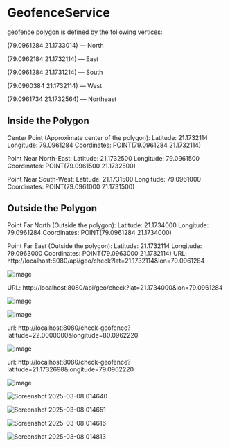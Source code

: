 # GeofenceService

geofence polygon is defined by the following vertices:

(79.0961284 21.1733014) — North

(79.0962184 21.1732114) — East

(79.0961284 21.1731214) — South

(79.0960384 21.1732114) — West

(79.0961734 21.1732564) — Northeast


## Inside the Polygon
Center Point (Approximate center of the polygon):
Latitude: 21.1732114
Longitude: 79.0961284
Coordinates: POINT(79.0961284 21.1732114)

Point Near North-East:
Latitude: 21.1732500
Longitude: 79.0961500
Coordinates: POINT(79.0961500 21.1732500)

Point Near South-West:
Latitude: 21.1731500
Longitude: 79.0961000
Coordinates: POINT(79.0961000 21.1731500)

## Outside the Polygon
Point Far North (Outside the polygon):
Latitude: 21.1734000
Longitude: 79.0961284
Coordinates: POINT(79.0961284 21.1734000)

Point Far East (Outside the polygon):
Latitude: 21.1732114
Longitude: 79.0963000
Coordinates: POINT(79.0963000 21.1732114)
URL: http://localhost:8080/api/geo/check?lat=21.1732114&lon=79.0961284

![image](https://github.com/user-attachments/assets/fbf05d60-5bc3-4e10-8228-e455370923d9)

URL: http://localhost:8080/api/geo/check?lat=21.1734000&lon=79.0961284

![image](https://github.com/user-attachments/assets/d188b774-cbfa-4762-bdfc-861f87451b3c)


![image](https://github.com/user-attachments/assets/fe32394b-e4ad-45e5-b8fa-00cda57b8446)

url: http://localhost:8080/check-geofence?latitude=22.0000000&longitude=80.0962220

![image](https://github.com/user-attachments/assets/2b14fb74-57db-4b62-a663-40b04317d820)

url: http://localhost:8080/check-geofence?latitude=21.1732698&longitude=79.0962220

![image](https://github.com/user-attachments/assets/9a3e1b2b-3457-4769-8784-9e2b6b232707)

![Screenshot 2025-03-08 014640](https://github.com/user-attachments/assets/0263ced4-dd23-4b6a-b13a-54860565b1e2)


![Screenshot 2025-03-08 014651](https://github.com/user-attachments/assets/344dee7b-d7c7-43f8-8bb9-a9010bbddd95)

![Screenshot 2025-03-08 014616](https://github.com/user-attachments/assets/0b1afa61-9da4-4437-b49e-82bf3a409535)

![Screenshot 2025-03-08 014813](https://github.com/user-attachments/assets/0f0e281c-855e-431b-995d-254aa3d0b1f7)


